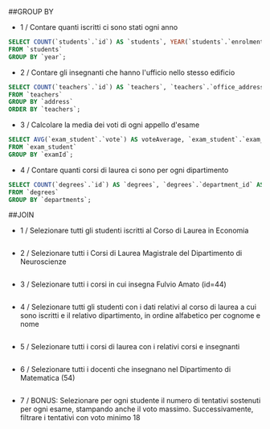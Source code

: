 ##GROUP BY

- 1 / Contare quanti iscritti ci sono stati ogni anno
``` sql
SELECT COUNT(`students`.`id`) AS `students`, YEAR(`students`.`enrolment_date`) AS `year`
FROM `students`
GROUP BY `year`;
```

- 2 / Contare gli insegnanti che hanno l'ufficio nello stesso edificio
``` sql
SELECT COUNT(`teachers`.`id`) AS `teachers`, `teachers`.`office_address` AS `address`
FROM `teachers`
GROUP BY `address`
ORDER BY `teachers`;
```

- 3 / Calcolare la media dei voti di ogni appello d'esame
``` sql
SELECT AVG(`exam_student`.`vote`) AS voteAverage, `exam_student`.`exam_id` AS `examId`
FROM `exam_student`
GROUP BY `examId`;
```

- 4 / Contare quanti corsi di laurea ci sono per ogni dipartimento
``` sql
SELECT COUNT(`degrees`.`id`) AS `degrees`, `degrees`.`department_id` AS `departments`
FROM `degrees`
GROUP BY `departments`;
```


##JOIN
- 1 / Selezionare tutti gli studenti iscritti al Corso di Laurea in Economia
``` sql

```

- 2 / Selezionare tutti i Corsi di Laurea Magistrale del Dipartimento di Neuroscienze
``` sql

```

- 3 / Selezionare tutti i corsi in cui insegna Fulvio Amato (id=44)
``` sql

```

- 4 / Selezionare tutti gli studenti con i dati relativi al corso di laurea a cui sono iscritti e il relativo dipartimento, in ordine alfabetico per cognome e nome
``` sql

```

- 5 / Selezionare tutti i corsi di laurea con i relativi corsi e insegnanti
``` sql

```

- 6 / Selezionare tutti i docenti che insegnano nel Dipartimento di Matematica (54)
``` sql

```

- 7 / BONUS: Selezionare per ogni studente il numero di tentativi sostenuti per ogni esame, stampando anche il voto massimo. Successivamente, filtrare i tentativi con voto minimo 18
``` sql

```